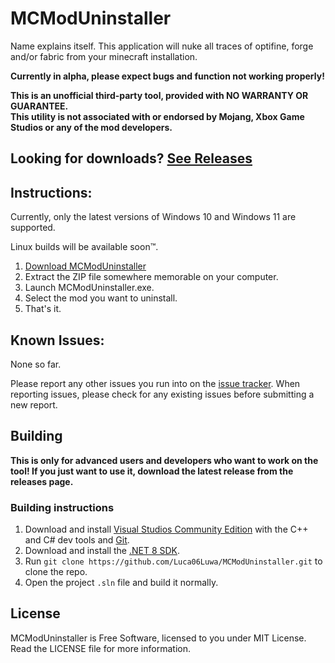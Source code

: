 # MCModUninstaller

Name explains itself. This application will nuke all traces of optifine, forge and/or fabric from your minecraft installation.

**Currently in alpha, please expect bugs and function not working properly!**

**This is an unofficial third-party tool, provided with NO WARRANTY OR GUARANTEE.<br>This utility is not associated with or endorsed by Mojang, Xbox Game Studios or any of the mod developers.**

## Looking for downloads? [See Releases](https://porkchop.gay/dream_face_reveal.mp4)

## Instructions:

Currently, only the latest versions of Windows 10 and Windows 11 are supported.

Linux builds will be available soon™.

1. [Download MCModUninstaller](https://porkchop.gay/dream_face_reveal.mp4)
2. Extract the ZIP file somewhere memorable on your computer.
3. Launch MCModUninstaller.exe.
4. Select the mod you want to uninstall.
5. That's it.

## Known Issues:

None so far.

Please report any other issues you run into on the [issue tracker](https://github.com/Luca06Luwa/MCModUninstaller/issues).
When reporting issues, please check for any existing issues before submitting a new report.

## Building

**This is only for advanced users and developers who want to work on the tool! If you just want to use it,
download the latest release from the releases page.**

### Building instructions

1. Download and install [Visual Studios Community Edition](https://visualstudio.microsoft.com/downloads/) with the C++ and C# dev tools and [Git](https://www.git-scm.com/download/win).
2. Download and install the [.NET 8 SDK](https://dotnet.microsoft.com/en-us/download).
3. Run `git clone https://github.com/Luca06Luwa/MCModUninstaller.git` to clone the repo.
4. Open the project `.sln` file and build it normally.

## License

MCModUninstaller is Free Software, licensed to you under MIT License.
Read the LICENSE file for more information.
